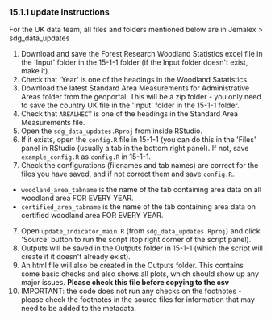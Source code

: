 ### 15.1.1 update instructions

For the UK data team, all files and folders mentioned below are in Jemalex > sdg_data_updates 
  
1) Download and save the Forest Research Woodland Statistics excel file in the 'Input' folder in the 15-1-1 folder (if the Input folder doesn't exist, make it).  
2) Check that 'Year' is one of the headings in the Woodland Satatistics. 
3) Download the latest Standard Area Measurements for Administrative Areas folder from the geoportal. This will be a zip folder - 
you only need to save the country UK file in the 'Input' folder in the 15-1-1 folder. 
5) Check that `AREALHECT` is one of the headings in the Standard Area Measurements file.
6) Open the `sdg_data_updates.Rproj` from inside RStudio. 
7) If it exists, open the `config.R` file in 15-1-1 (you can do this in the 'Files' panel in RStudio (usually a tab in the bottom right panel). 
If not, save `example_config.R` as `config.R` in 15-1-1.  
5) Check the configurations (filenames and tab names) are correct for the files you have saved, and if not correct them and save `config.R`.  
- `woodland_area_tabname` is the name of the tab containing area data on all woodland area FOR EVERY YEAR.
- `certified_area_tabname` is the name of the tab containing area data on certified woodland area FOR EVERY YEAR.
7) Open `update_indicator_main.R` (from `sdg_data_updates.Rproj`) and click 'Source' button to run the script (top right corner of the script panel).  
8) Outputs will be saved in the Outputs folder in 15-1-1 (which the script will create if it doesn't already exist).  
9) An html file will also be created in the Outputs folder. This contains some basic checks and also shows all plots, which should show up any major issues. 
**Please check this file before copying to the csv**
9) IMPORTANT: the code does not run any checks on the footnotes - please check the footnotes in the source files for information that may need to be added to the metadata.
